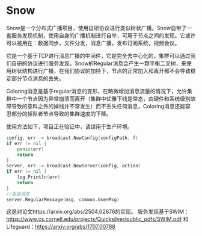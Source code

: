 # Snow

Snow是一个分布式广播项目，使用自研协议进行类似树状广播。Snow自带了一套服务发现机制，使用自身的广播机制进行自举，可用于节点之间的发现。它或许可以被用在：数据同步，文件分发，消息广播，发布订阅系统，视频会议。

它是一个基于TCP进行消息广播的中间件，它是完全去中心化的，集群可以通过我们自研的协议进行服务发现。Snow的Regular消息会产生一颗平衡二叉树，来使用树状结构进行广播，在我们协议的加持下，节点的正常加入和离开都不会导致稳定部分节点消息的丢失。

Coloring消息是基于regular消息的变形，在略微增加消息流量的情况下，允许集群中一个节点因为异常崩溃而离开（集群中优雅下线是常态，由硬件和系统级别故障导致的意料之外的掉线并不常发生）而不丢失任何消息，Coloring消息还能容忍部分的掉队者节点导致的集群速度的下降。

使用方法如下，项目正在验证中，请误用于生产环境。

~~~go
config, err := broadcast.NewConfig(configPath, f)
if err != nil {
    panic(err)
    return
}
server, err := broadcast.NewServer(config, action)
if err != nil {
    log.Println(err)
    return
}
//发送消息
server.RegularMessage(msg, common.UserMsg)
~~~
这是对论文https://arxiv.org/abs/2504.02676的实现。
服务发现基于SWIM：https://www.cs.cornell.edu/projects/Quicksilver/public_pdfs/SWIM.pdf
和Lifeguard：https://arxiv.org/abs/1707.00788